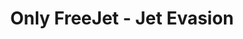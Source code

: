---
title: "Only FreeJet - Jet Evasion"
url: /capbreton/only-freejet-jet-evasion/
shop: location de stockage
---